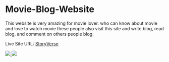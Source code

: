 # Movie-Blog-Website

This website is very amazing for movie lover. who can know about movie and love to watch movie these people also visit this site and write blog, read blog, and comment on others people blog.

Live Site URL: [StoryVerse](https://storyverse-blogsite.web.app/)

<a href="https://storyverse-blogsite.web.app">
  <img src="https://github.com/Porgramming-Hero-web-course/b9a11-client-side-joysaha023/blob/main/demo1.png" />
</a>

<a href="https://storyverse-blogsite.web.app">
  <img src="https://github.com/Porgramming-Hero-web-course/b9a11-client-side-joysaha023/blob/main/demo2.png" />
</a>